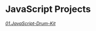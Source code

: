 # JavaScript Projects

###### [01.JavaScript-Drum-Kit](http://mahbub.me/project/JavaScript-Projects/01.JavaScript-Drum-Kit/)